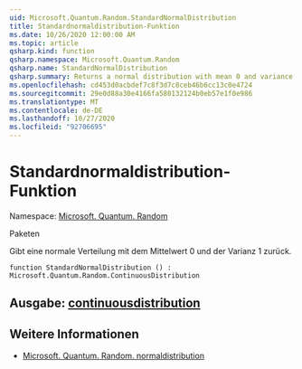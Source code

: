 ```yaml
---
uid: Microsoft.Quantum.Random.StandardNormalDistribution
title: Standardnormaldistribution-Funktion
ms.date: 10/26/2020 12:00:00 AM
ms.topic: article
qsharp.kind: function
qsharp.namespace: Microsoft.Quantum.Random
qsharp.name: StandardNormalDistribution
qsharp.summary: Returns a normal distribution with mean 0 and variance 1.
ms.openlocfilehash: cd453d0acbdef7c8f3d7c8ceb46b6cc13c0e4724
ms.sourcegitcommit: 29e0d88a30e4166fa580132124b0eb57e1f0e986
ms.translationtype: MT
ms.contentlocale: de-DE
ms.lasthandoff: 10/27/2020
ms.locfileid: "92706695"
---
```

# <a name="standardnormaldistribution-function"></a>Standardnormaldistribution-Funktion

Namespace: [Microsoft. Quantum. Random](xref:Microsoft.Quantum.Random)

Paketen [](https://nuget.org/packages/)


Gibt eine normale Verteilung mit dem Mittelwert 0 und der Varianz 1 zurück.

```qsharp
function StandardNormalDistribution () : Microsoft.Quantum.Random.ContinuousDistribution
```


## <a name="output--continuousdistribution"></a>Ausgabe: [continuousdistribution](xref:Microsoft.Quantum.Random.ContinuousDistribution)



## <a name="see-also"></a>Weitere Informationen

- [Microsoft. Quantum. Random. normaldistribution](xref:Microsoft.Quantum.Random.NormalDistribution)